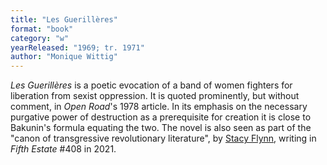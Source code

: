 ```yaml
---
title: "Les Guerillères"
format: "book"
category: "w"
yearReleased: "1969; tr. 1971"
author: "Monique Wittig"
---
```

_Les Guerillères_ is a poetic evocation of a band of  women fighters for liberation from sexist oppression. It is quoted prominently,  but without comment, in _Open Road_'s 1978 article. In its emphasis on the  necessary purgative power of destruction as a prerequisite for creation it is  close to Bakunin's formula equating the two. The novel is also seen as part of the "canon of transgressive revolutionary literature", by <a href="https://www.fifthestate.org/archive/408-winter-2021/bullet-points/">Stacy Flynn</a>, writing in _Fifth Estate_ #408 in 2021.

